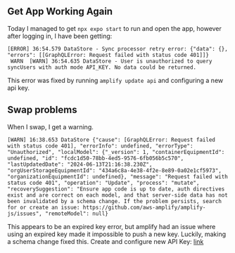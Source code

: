 ## Get App Working Again
Today I managed to get `npx expo start` to run and open the app, however after logging in, I have been getting: 
```
[ERROR] 36:54.579 DataStore - Sync processor retry error: {"data": {}, "errors": [[GraphQLError: Request failed with status code 401]]}
 WARN  [WARN] 36:54.635 DataStore - User is unauthorized to query syncUsers with auth mode API_KEY. No data could be returned.
 ```
This error was fixed by running `amplify update api` and configuring a new api key.

## Swap problems
When I swap, I get a warning.
```
[WARN] 16:38.653 DataStore {"cause": [GraphQLError: Request failed with status code 401], "errorInfo": undefined, "errorType": "Unauthorized", "localModel": {"_version": 1, "containerEquipmentId": undefined, "id": "fcdc1d50-78bb-4ed5-9576-6fb056b5c570", "lastUpdatedDate": "2024-06-13T21:16:38.230Z", "orgUserStorageEquipmentId": "434a6c8a-4e38-4f2e-8e89-0a02e1cf5973", "organizationEquipmentId": undefined}, "message": "Request failed with status code 401", "operation": "Update", "process": "mutate", "recoverySuggestion": "Ensure app code is up to date, auth directives exist and are correct on each model, and that server-side data has not been invalidated by a schema change. If the problem persists, search for or create an issue: https://github.com/aws-amplify/amplify-js/issues", "remoteModel": null}
```
This appears to be an expired key error, but amplify had an issue where using an expired key made it impossible to push a new key. Luckily, making a schema change fixed this.
Create and configure new API Key: [link](https://docs.amplify.aws/gen1/javascript/tools/cli-legacy/config-params/#createapikey)

